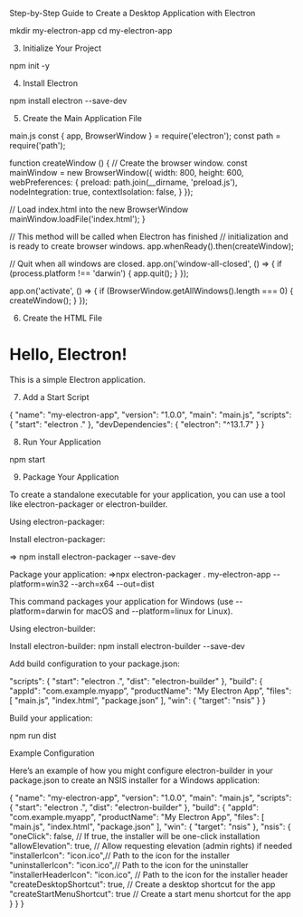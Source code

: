 Step-by-Step Guide to Create a Desktop Application with Electron

mkdir my-electron-app 
cd my-electron-app 

3. Initialize Your Project

npm init -y


4. Install Electron

npm install electron --save-dev


5. Create the Main Application File

main.js
const { app, BrowserWindow } = require('electron');
const path = require('path');

function createWindow () {
  // Create the browser window.
  const mainWindow = new BrowserWindow({
    width: 800,
    height: 600,
    webPreferences: {
      preload: path.join(__dirname, 'preload.js'),
      nodeIntegration: true,
      contextIsolation: false,
    }
  });

  // Load index.html into the new BrowserWindow
  mainWindow.loadFile('index.html');
}

// This method will be called when Electron has finished
// initialization and is ready to create browser windows.
app.whenReady().then(createWindow);

// Quit when all windows are closed.
app.on('window-all-closed', () => {
  if (process.platform !== 'darwin') {
    app.quit();
  }
});

app.on('activate', () => {
  if (BrowserWindow.getAllWindows().length === 0) {
    createWindow();
  }
});



6. Create the HTML File



<!DOCTYPE html>
<html>
<head>
  <meta charset="UTF-8">
  <title>Hello Electron</title>
</head>
<body>
  <h1>Hello, Electron!</h1>
  <p>This is a simple Electron application.</p>
</body>
</html>




7. Add a Start Script

{
  "name": "my-electron-app",
  "version": "1.0.0",
  "main": "main.js",
  "scripts": {
    "start": "electron ."
  },
  "devDependencies": {
    "electron": "^13.1.7"
  }
}


8. Run Your Application


npm start


9. Package Your Application

To create a standalone executable for your application, you can use a tool like electron-packager or electron-builder.

Using electron-packager:





Install electron-packager:

=> npm install electron-packager --save-dev

Package your application:
=>npx electron-packager . my-electron-app --platform=win32 --arch=x64 --out=dist
 
This command packages your application for Windows (use --platform=darwin for macOS and --platform=linux for Linux).


Using electron-builder:

Install electron-builder:
npm install electron-builder --save-dev 


Add build configuration to your package.json:

"scripts": { "start": "electron .", "dist": "electron-builder" },
 "build": { 
 "appId": "com.example.myapp”, 
 "productName": "My Electron App”, 
 "files": [ 
 "main.js”, 
 "index.html”,
 "package.json” 
 ], 
 "win": { 
 "target": "nsis” 
 } 
} 


Build your application:

npm run dist 


Example Configuration

Here’s an example of how you might configure electron-builder in your package.json to create an NSIS installer for a Windows application:


{
  "name": "my-electron-app",
  "version": "1.0.0",
  "main": "main.js",
  "scripts": {
    "start": "electron .",
    "dist": "electron-builder"
  },
  "build": {
    "appId": "com.example.myapp",
    "productName": "My Electron App",
    "files": [
      "main.js",
      "index.html",
      "package.json"
    ],
    "win": {
      "target": "nsis"
    },
    "nsis": {
      "oneClick": false,          // If true, the installer will be one-click installation
      "allowElevation": true,     // Allow requesting elevation (admin rights) if needed
      "installerIcon": "icon.ico",// Path to the icon for the installer
      "uninstallerIcon": "icon.ico",// Path to the icon for the uninstaller
      "installerHeaderIcon": "icon.ico", // Path to the icon for the installer header
      "createDesktopShortcut": true, // Create a desktop shortcut for the app
      "createStartMenuShortcut": true // Create a start menu shortcut for the app
    }
  }
}


